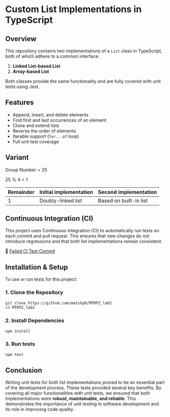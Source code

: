 # **Custom List Implementations in TypeScript**

## **Overview**
This repository contains two implementations of a `List` class in TypeScript, both of which adhere to a common interface:

1. **Linked List-based List**
2. **Array-based List**

Both classes provide the same functionality and are fully covered with unit tests using Jest.

## **Features**
- Append, insert, and delete elements
- Find first and last occurrences of an element
- Clone and extend lists
- Reverse the order of elements
- Iterable support (`for...of` loop)
- Full unit test coverage

## **Variant**
Group Number = 25 

25 % 4 = 1

| Remainder | Initial implementation | Second implementation  |
|-----------|------------------------|------------------------|
| 1         | Doubly-linked list     | Based on built-in list |


## Continuous Integration (CI)

This project uses Continuous Integration (CI) to automatically run tests on each commit and pull request. This ensures that new changes do not introduce regressions and that both list implementations remain consistent.


🔗 [Failed CI Test Commit](https://github.com/matshp0/MTRPZ_lab2/commit/25811b715723126dee39c6b1675c07187a86bc3c)


## **Installation & Setup**
To use or run tests for this project:

### **1. Clone the Repository**
```sh
git clone https://github.com/matshp0/MTRPZ_lab2
cd MTRPZ_lab2
```

### **2. Install Dependencies**
```sh
npm install
```

### **3. Run tests**
```sh
npm test
```
## Conclusion

Writing unit tests for both list implementations proved to be an essential part of the development process. These tests provided several key benefits.
By covering all major functionalities with unit tests, we ensured that both implementations were **robust, maintainable, and reliable**. This demonstrates the importance of unit testing in software development and its role in improving code 
quality.  
